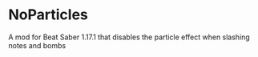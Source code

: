 # NoParticles
A mod for Beat Saber 1.17.1 that disables the particle effect when slashing notes and bombs
